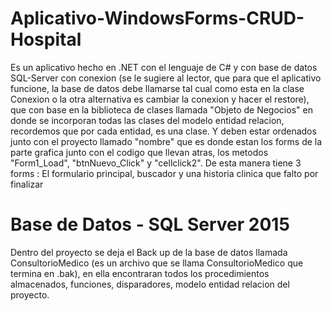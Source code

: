 # Aplicativo-WindowsForms-CRUD-Hospital
 Es un aplicativo hecho en .NET con el lenguaje de C# y con base de datos SQL-Server con conexion (se le sugiere al lector, que para que el aplicativo funcione, la base de datos debe llamarse tal cual como esta en la clase Conexion o la otra alternativa es cambiar la conexion y hacer el restore), que con base en la biblioteca de clases llamada "Objeto de Negocios" en donde se incorporan todas las clases del modelo entidad relacion, recordemos que por cada entidad, es una clase. Y deben estar ordenados junto con el proyecto llamado "nombre"  que es donde estan los forms de la parte grafica junto con el codigo que llevan atras, los metodos "Form1_Load", "btnNuevo_Click" y "cellclick2". De esta manera tiene 3 forms : El formulario principal, buscador y una historia clinica que falto por finalizar 
 
 
 # Base de Datos - SQL Server 2015
  Dentro del proyecto se deja el Back up de la base de datos llamada ConsultorioMedico (es un archivo que se llama ConsultorioMedico que termina en .bak), en ella encontraran todos los procedimientos almacenados, funciones, disparadores, modelo entidad relacion del proyecto.
 
